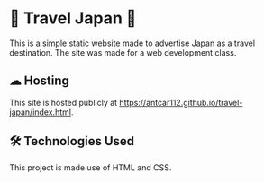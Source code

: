 # 🎌 Travel Japan 🎌

This is a simple static website made to advertise Japan as a travel destination. The site was made for a web development class.

## ☁ Hosting

This site is hosted publicly at https://antcar112.github.io/travel-japan/index.html.

## 🛠 Technologies Used

This project is made use of HTML and CSS.